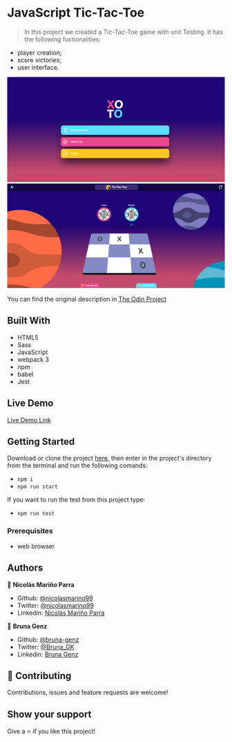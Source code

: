 # JavaScript Tic-Tac-Toe

> In this project we created a Tic-Tac-Toe game with unit Testing. It has the following fuctionalities:
- player creation;
- score victories;
- user interface.

![screenshot](./src/assets/img/ttt_menu.png)
![screenshot](./src/assets/img/ttt_match.png)

You can find the original description in [The Odin Project](https://www.theodinproject.com/courses/javascript/lessons/tic-tac-toe-javascript)

## Built With

- HTML5 
- Sass
- JavaScript
- webpack 3
- npm
- babel
- Jest

## Live Demo

[Live Demo Link](https://rawcdn.githack.com/nicolasmarino99/Tic-Tac-Toe/3e25b8e70780e3a44724cf21789a364aa5f8a11e/index.html)


## Getting Started

Download or clone the project [here](https://github.com/nicolasmarino99/tic-tac-toe.git), then enter in the project's directory from the terminal and run the following comands:

- `npm i`
- `npm run start`

If you want to run the test from this project type:

- `npm run test`

### Prerequisites
- web browser

## Authors

:man: **Nicolás Mariño Parra**

- Github: [@nicolasmarino99](https://github.com/nicolasmarino99)
- Twitter: [@nicolasmarino99](https://twitter.com/nicolasmarino99)
- Linkedin: [Nicolás Mariño Parra](https://www.linkedin.com/in/nicol%C3%A1s-mari%C3%B1o-parra-45a707177/)

:woman: **Bruna Genz**

- Github: [@bruna-genz](https://github.com/bruna-genz)
- Twitter: [@Bruna_GK](https://twitter.com/Bruna_GK)
- Linkedin: [Bruna Genz](https://www.linkedin.com/in/brunagenz/)

## 🤝 Contributing

Contributions, issues and feature requests are welcome!

## Show your support

Give a ⭐️ if you like this project!
